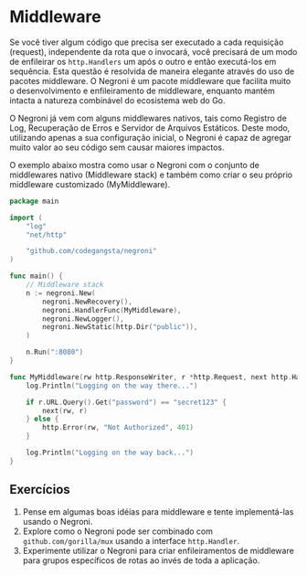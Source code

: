 # Middleware

Se você tiver algum código que precisa ser executado a cada requisição
(request), independente da rota que o invocará, você precisará de um modo
de enfileirar os `http.Handlers` um após o outro e então executá-los em
sequência. Esta questão é resolvida de maneira elegante através do uso de
pacotes middleware. O Negroni é um pacote middleware que facilita muito o
desenvolvimento e enfileiramento de middleware, enquanto mantém intacta a
natureza combinável do ecosistema web do Go.

O Negroni já vem com alguns middlewares nativos, tais como Registro de Log,
Recuperação de Erros e Servidor de Arquivos Estáticos. Deste modo, utilizando
apenas a sua configuração inicial, o Negroni é capaz de agregar muito valor ao
seu código sem causar maiores impactos.

O exemplo abaixo mostra como usar o Negroni com o conjunto de middlewares
nativo (Middleware stack) e também como criar o seu próprio middleware
customizado (MyMiddleware).


``` go
package main

import (
    "log"
    "net/http"

    "github.com/codegangsta/negroni"
)

func main() {
    // Middleware stack
    n := negroni.New(
        negroni.NewRecovery(),
        negroni.HandlerFunc(MyMiddleware),
        negroni.NewLogger(),
        negroni.NewStatic(http.Dir("public")),
    )

    n.Run(":8080")
}

func MyMiddleware(rw http.ResponseWriter, r *http.Request, next http.HandlerFunc) {
    log.Println("Logging on the way there...")

    if r.URL.Query().Get("password") == "secret123" {
        next(rw, r)
    } else {
        http.Error(rw, "Not Authorized", 401)
    }

    log.Println("Logging on the way back...")
}
```

## Exercícios

1. Pense em algumas boas idéias para middleware e tente implementá-las usando o
Negroni.
2. Explore como o Negroni pode ser combinado com `github.com/gorilla/mux` usando
a interface `http.Handler`.
3. Experimente utilizar o Negroni para criar enfileiramentos de middleware para
grupos específicos de rotas ao invés de toda a aplicação.
